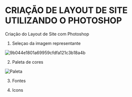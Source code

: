 # CRIAÇÃO DE LAYOUT DE SITE UTILIZANDO O PHOTOSHOP
Criação do Layout de Site com Photoshop

1) Seleçao da imagem representante 

![9b044e1801a69959cfdfa121c3b18a4b](https://user-images.githubusercontent.com/79811173/140384139-9f3868f4-2001-4db0-9034-9b116a2a59a2.jpg)

2) Paleta de cores 

![Paleta](https://user-images.githubusercontent.com/79811173/140386877-558aaa88-33fc-4b98-b234-72c463efd772.png)


3) Fontes 

4) Icons 
